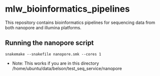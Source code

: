 # mlw_bioinformatics_pipelines

This repository contains bioinformatics pipelines for sequencing data from both nanopore and illumina platforms.

## Running the nanopore script

```
snakemake --snakefile nanopore.smk --cores 1
```

* Note: This works if you are in this directory /home/ubuntu/data/belson/test_seq_service/nanopore

